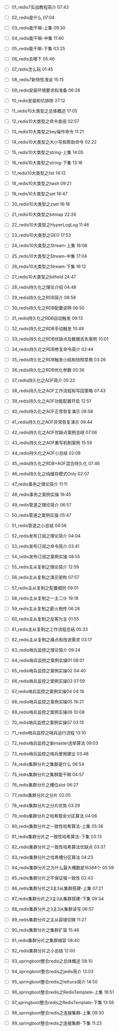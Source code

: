 - [ ] 01_redis7实战教程简介 07:43
- [ ] 02_redis是什么 07:04
- [ ] 03_redis能干嘛-上集 09:30
- [ ] 04_redis能干嘛-中集 11:40
- [ ] 05_redis能干嘛-下集 03:25
- [ ] 06_redis去哪下 05:46
- [ ] 07_redis怎么玩 01:45
- [ ] 08_redis7新特性浅谈 15:15
- [ ] 09_redis安装环境要求和准备 06:28
- [ ] 10_redis安装和坑排除 27:12





- [ ] 11_redis10大类型之总体概述 17:05
- [ ] 12_redis10大类型之命令查阅 02:57
- [ ] 13_redis10大类型之key操作命令 11:21
- [ ] 14_redis10大类型之大小写和帮助命令 02:22
- [ ] 15_redis10大类型之string-上集 14:05
- [ ] 16_redis10大类型之string-下集 13:18
- [ ] 17_redis10大类型之list 14:12
- [ ] 18_redis10大类型之hash 09:21
- [ ] 19_redis10大类型之set 18:47
- [ ] 20_redis10大类型之zset 16:18
- [ ] 21_redis10大类型之bitmap 22:26
- [ ] 22_redis10大类型之HyperLogLog 11:46
- [ ] 23_redis10大类型之GEO 17:53
- [ ] 24_redis10大类型之Stream-上集 16:06
- [ ] 25_redis10大类型之Stream-中集 17:04
- [ ] 26_redis10大类型之Stream-下集 16:12
- [ ] 27_redis10大类型之bitfield 24:47







- [ ] 28_redis持久化之理论介绍 04:48
- [ ] 29_redis持久化之RDB简介 08:58
- [ ] 30_redis持久化之RDB配置说明 06:50
- [ ] 31_redis持久化之RDB自动触发 09:13
- [ ] 32_redis持久化之RDB手动触发 10:49
- [ ] 33_redis持久化之RDB优缺点及数据丢失案例 10:01
- [ ] 34_redis持久化之RDB修复命令简介 02:44
- [ ] 35_redis持久化之RDB触发小结和快照禁用 03:26
- [ ] 36_redis持久化之RDB优化参数 05:36
- [ ] 37_redis持久化之AOF简介 05:22
- [ ] 38_redis持久化之AOF工作流程和写回策略 07:43
- [ ] 39_redis持久化之AOF功能配置开启 12:51
- [ ] 40_redis持久化之AOF正常恢复演示 08:58
- [ ] 41_redis持久化之AOF异常恢复演示 09:44
- [ ] 42_redis持久化之AOF优缺点案例总结 07:06
- [ ] 43_redis持久化之AOF重写机制案例 15:59
- [ ] 44_redis持久化之AOF小总结 02:08
- [ ] 45_redis持久化之RDB+AOF混合持久化 07:46
- [ ] 46_redis持久化之纯缓存模式Only 02:07







- [ ] 47_redis事务之理论简介 11:11
- [ ] 48_redis事务之案例实操 19:45



- [ ] 49_redis管道之理论简介 06:57
- [ ] 50_redis管道之案例实操 05:47
- [ ] 51_redis管道之小总结 04:56





- [ ] 52_redis发布订阅之理论简介 04:04
- [ ] 53_redis发布订阅之命令简介 03:41
- [ ] 54_redis发布订阅之案例实操 08:55





- [ ] 55_redis主从复制之理论简介 12:59
- [ ] 56_redis主从复制之演示架构 07:57
- [ ] 57_redis主从复制之配置细则 09:01
- [ ] 58_redis主从复制之一主二仆 19:18
- [ ] 59_redis主从复制之薪火相传 06:26
- [ ] 60_redis主从复制之反客为主 01:55
- [ ] 61_redis主从复制之工作流程总结 05:33
- [ ] 62_redis主从复制之痛点和改进需求 03:17





- [ ] 63_redis哨兵监控之理论简介 09:24
- [ ] 64_redis哨兵监控之案例实操01 08:01
- [ ] 65_redis哨兵监控之案例实操02 04:40
- [ ] 66_redis哨兵监控之案例实操03 07:59
- [ ] 67_redis哨兵监控之案例实操04 04:18
- [ ] 68_redis哨兵监控之案例实操05 16:21
- [ ] 69_redis哨兵监控之案例实操06 10:08
- [ ] 70_redis哨兵监控之案例实操07 03:15
- [ ] 71_redis哨兵监控之哨兵运行流程 13:10
- [ ] 72_redis哨兵监控之新master选举算法 09:03
- [ ] 73_redis哨兵监控之哨兵使用建议 03:48





- [ ] 74_redis集群分片之集群是什么 06:54
- [ ] 75_redis集群分片之集群能干嘛 04:57
- [ ] 76_redis集群分片之槽位slot 06:27
- [ ] 77_redis集群分片之分片 02:05
- [ ] 78_redis集群分片之分片优势 03:29
- [ ] 79_redis集群分片之哈希取余分区算法 04:06
- [ ] 80_redis集群分片之一致性哈希算法-上集 05:36
- [ ] 81_redis集群分片之一致性哈希算法-下集 03:13
- [ ] 82_redis集群分片之一致性哈希算法优缺点 03:37
- [ ] 83_redis集群分片之哈希槽分区算法 04:23
- [ ] 84_redis集群分片之为什么最大槽数是16384个 05:59
- [ ] 85_redis集群分片之不保证强一致性 02:43
- [ ] 86_redis集群分片之3主3从集群搭建-上集 07:21
- [ ] 87_redis集群分片之3主3从集群搭建-下集 09:34
- [ ] 88_redis集群分片之3主3从集群读写 06:57
- [ ] 89_redis集群分片之主从容错切换 11:27
- [ ] 90_redis集群分片之集群扩容 15:46
- [ ] 91_redis集群分片之集群缩容 08:40
- [ ] 92_redis集群分片之小总结 12:00





- [ ] 93_springboot整合redis之总体概述 08:10
- [ ] 94_springboot整合redis之jedis简介 13:03
- [ ] 95_springboot整合redis之lettuce简介 14:50
- [ ] 96_springboot整合redis之RedisTemplate-上集 18:51
- [ ] 97_springboot整合redis之RedisTemplate-下集 13:56
- [ ] 98_springboot整合redis之连接集群-上集 09:30
- [ ] 99_springboot整合redis之连接集群-下集 11:23